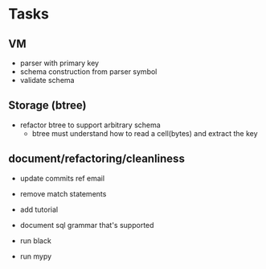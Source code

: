 # Tasks

## VM
- parser with primary key
- schema construction from parser symbol
- validate schema

## Storage (btree)
- refactor btree to support arbitrary schema
    - btree must understand how to read a cell(bytes) and extract the key


## document/refactoring/cleanliness
- update commits ref email
- remove match statements
- add tutorial

- document sql grammar that's supported
- run black
- run mypy

